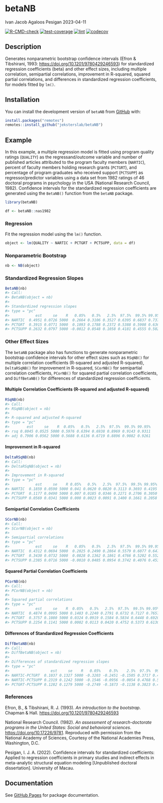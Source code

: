 betaNB
================
Ivan Jacob Agaloos Pesigan
2023-04-11

<!-- README.md is generated from README.Rmd. Please edit that file -->
<!-- badges: start -->

[![R-CMD-check](https://github.com/jeksterslab/betaNB/workflows/R-CMD-check/badge.svg)](https://github.com/jeksterslab/betaNB/actions)
[![test-coverage](https://github.com/jeksterslab/betaNB/actions/workflows/test-coverage.yaml/badge.svg)](https://github.com/jeksterslab/betaNB/actions/workflows/test-coverage.yaml)
[![lint](https://github.com/jeksterslab/betaNB/actions/workflows/lint.yaml/badge.svg)](https://github.com/jeksterslab/betaNB/actions/workflows/lint.yaml)
[![codecov](https://codecov.io/gh/jeksterslab/betaNB/branch/main/graph/badge.svg?token=KVLUET3DJ6)](https://codecov.io/gh/jeksterslab/betaNB)
<!-- badges: end -->

## Description

Generates nonparametric bootstrap confidence intervals (Efron &
Tibshirani, 1993: <https://doi.org/10.1201/9780429246593>) for
standardized regression coefficients (beta) and other effect sizes,
including multiple correlation, semipartial correlations, improvement in
R-squared, squared partial correlations, and differences in standardized
regression coefficients, for models fitted by `lm()`.

## Installation

<!--
You can install the CRAN release of `betaNB` with:

```r
install.packages("betaNB")
```
-->

You can install the development version of `betaNB` from
[GitHub](https://github.com/jeksterslab/betaNB) with:

``` r
install.packages("remotes")
remotes::install_github("jeksterslab/betaNB")
```

## Example

In this example, a multiple regression model is fitted using program
quality ratings (`QUALITY`) as the regressand/outcome variable and
number of published articles attributed to the program faculty members
(`NARTIC`), percent of faculty members holding research grants
(`PCTGRT`), and percentage of program graduates who received support
(`PCTSUPP`) as regressor/predictor variables using a data set from 1982
ratings of 46 doctoral programs in psychology in the USA (National
Research Council, 1982). Confidence intervals for the standardized
regression coefficients are generated using the `BetaNB()` function from
the `betaNB` package.

``` r
library(betaNB)
```

``` r
df <- betaNB::nas1982
```

### Regression

Fit the regression model using the `lm()` function.

``` r
object <- lm(QUALITY ~ NARTIC + PCTGRT + PCTSUPP, data = df)
```

### Nonparametric Bootstrap

``` r
nb <- NB(object)
```

### Standardized Regression Slopes

``` r
BetaNB(nb)
#> Call:
#> BetaNB(object = nb)
#> 
#> Standardized regression slopes
#> type = "pc"
#>            est     se    R   0.05%   0.5%   2.5%  97.5%  99.5% 99.95%
#> NARTIC  0.4951 0.0726 5000  0.2664 0.3106 0.3527 0.6395 0.6837 0.7374
#> PCTGRT  0.3915 0.0771 5000  0.1093 0.1788 0.2372 0.5388 0.5908 0.6362
#> PCTSUPP 0.2632 0.0797 5000 -0.0012 0.0548 0.1058 0.4181 0.4555 0.5026
```

### Other Effect Sizes

The `betaNB` package also has functions to generate nonparametric
bootstrap confidence intervals for other effect sizes such as `RSqNB()`
for multiple correlation coefficients (R-squared and adjusted
R-squared), `DeltaRSqNB()` for improvement in R-squared, `SCorNB()` for
semipartial correlation coefficients, `PCorNB()` for squared partial
correlation coefficients, and `DiffBetaNB()` for differences of
standardized regression coefficients.

#### Multiple Correlation Coefficients (R-squared and adjusted R-squared)

``` r
RSqNB(nb)
#> Call:
#> RSqNB(object = nb)
#> 
#> R-squared and adjusted R-squared
#> type = "pc"
#>        est     se    R  0.05%   0.5%   2.5%  97.5%  99.5% 99.95%
#> rsq 0.8045 0.0525 5000 0.5976 0.6394 0.6938 0.8969 0.9143 0.9311
#> adj 0.7906 0.0562 5000 0.5688 0.6136 0.6719 0.8896 0.9082 0.9261
```

#### Improvement in R-squared

``` r
DeltaRSqNB(nb)
#> Call:
#> DeltaRSqNB(object = nb)
#> 
#> Improvement in R-squared
#> type = "pc"
#>            est     se    R 0.05%   0.5%   2.5%  97.5%  99.5% 99.95%
#> NARTIC  0.1859 0.0590 5000 0.041 0.0620 0.0820 0.3113 0.3693 0.4195
#> PCTGRT  0.1177 0.0490 5000 0.007 0.0185 0.0346 0.2271 0.2706 0.3050
#> PCTSUPP 0.0569 0.0341 5000 0.000 0.0023 0.0091 0.1400 0.1661 0.2058
```

#### Semipartial Correlation Coefficients

``` r
SCorNB(nb)
#> Call:
#> SCorNB(object = nb)
#> 
#> Semipartial correlations
#> type = "pc"
#>            est     se    R   0.05%   0.5%   2.5%  97.5%  99.5% 99.95%
#> NARTIC  0.4312 0.0694 5000  0.2025 0.2490 0.2864 0.5579 0.6077 0.6477
#> PCTGRT  0.3430 0.0732 5000  0.0828 0.1362 0.1861 0.4766 0.5202 0.5523
#> PCTSUPP 0.2385 0.0716 5000 -0.0010 0.0485 0.0954 0.3742 0.4076 0.4536
```

#### Squared Partial Correlation Coefficients

``` r
PCorNB(nb)
#> Call:
#> PCorNB(object = nb)
#> 
#> Squared partial correlations
#> type = "pc"
#>            est     se    R  0.05%   0.5%   2.5%  97.5%  99.5% 99.95%
#> NARTIC  0.4874 0.0995 5000 0.1483 0.2240 0.2791 0.6732 0.7127 0.7657
#> PCTGRT  0.3757 0.1080 5000 0.0324 0.0919 0.1584 0.5834 0.6448 0.6920
#> PCTSUPP 0.2254 0.1141 5000 0.0002 0.0113 0.0420 0.4752 0.5373 0.6130
```

#### Differences of Standardized Regression Coefficients

``` r
DiffBetaNB(nb)
#> Call:
#> DiffBetaNB(object = nb)
#> 
#> Differences of standardized regression slopes
#> type = "pc"
#>                   est     se    R   0.05%    0.5%    2.5%  97.5%  99.5% 99.95%
#> NARTIC-PCTGRT  0.1037 0.1327 5000 -0.3203 -0.2451 -0.1505 0.3717 0.4771 0.5986
#> NARTIC-PCTSUPP 0.2319 0.1242 5000 -0.1546 -0.0956 -0.0054 0.4768 0.5581 0.6611
#> PCTGRT-PCTSUPP 0.1282 0.1279 5000 -0.2749 -0.1873 -0.1138 0.3823 0.4586 0.5543
```

### References

Efron, B., & Tibshirani, R. J. (1993). *An introduction to the
bootstrap*. Chapman & Hall. <https://doi.org/10.1201/9780429246593>

National Research Council. (1982). *An assessment of research-doctorate
programs in the United States: Social and behavioral sciences*.
<https://doi.org/10.17226/9781>. Reproduced with permission from the
National Academy of Sciences, Courtesy of the National Academies Press,
Washington, D.C.

Pesigan, I. J. A. (2022). Confidence intervals for standardized
coefficients: Applied to regression coefficients in primary studies and
indirect effects in meta-analytic structural equation modeling
\[Unpublished doctoral dissertation\]. University of Macau.

## Documentation

See [GitHub Pages](https://jeksterslab.github.io/betaNB/index.html) for
package documentation.
